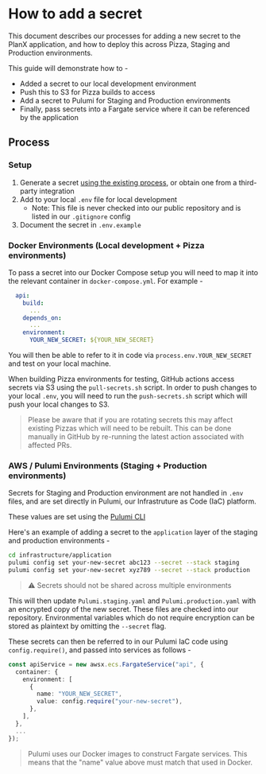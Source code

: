 # How to add a secret
This document describes our processes for adding a new secret to the PlanX application, and how to deploy this across Pizza, Staging and Production environments.

This guide will demonstrate how to - 
 - Added a secret to our local development environment
 - Push this to S3 for Pizza builds to access
 - Add a secret to Pulumi for Staging and Production environments
 - Finally, pass secrets into a Fargate service where it can be referenced by the application

## Process

### Setup
1. Generate a secret [using the existing process](how-to-generate-a-secret.md), or obtain one from a third-party integration
2. Add to your local `.env` file for local development
   - Note: This file is never checked into our public repository and is listed in our `.gitignore` config
3. Document the secret in `.env.example`

### Docker Environments (Local development + Pizza environments)
To pass a secret into our Docker Compose setup you will need to map it into the relevant container in `docker-compose.yml`. For example - 

```yml
  api:
    build:
      ...
    depends_on:
      ...  
    environment:
      YOUR_NEW_SECRET: ${YOUR_NEW_SECRET}
```

You will then be able to refer to it in code via `process.env.YOUR_NEW_SECRET` and test on your local machine.

When building Pizza environments for testing, GitHub actions access secrets via S3 using the `pull-secrets.sh` script. In order to push changes to your local `.env`, you will need to run the `push-secrets.sh` script which will push your local changes to S3.

> Please be aware that if you are rotating secrets this may affect existing Pizzas which will need to be rebuilt. This can be done manually in GitHub by re-running the latest action associated with affected PRs.


### AWS / Pulumi Environments (Staging + Production environments)
Secrets for Staging and Production environment are not handled in `.env` files, and are set directly in Pulumi, our Infrastruture as Code (IaC) platform.

These values are set using the [Pulumi CLI](https://www.pulumi.com/docs/reference/cli/)

Here's an example of adding a secret to the `application` layer of the staging and production environments - 

```sh
cd infrastructure/application
pulumi config set your-new-secret abc123 --secret --stack staging
pulumi config set your-new-secret xyz789 --secret --stack production
```

> ⚠️ Secrets should not be shared across multiple environments

This will then update `Pulumi.staging.yaml` and `Pulumi.production.yaml` with an encrypted copy of the new secret. These files are checked into our repository. Environmental variables which do not require encryption can be stored as plaintext by omitting the `--secret` flag.

These secrets can then be referred to in our Pulumi IaC code using `config.require()`, and passed into services as follows - 

```ts
const apiService = new awsx.ecs.FargateService("api", {
  container: {
    environment: [
      {
        name: "YOUR_NEW_SECRET",
        value: config.require("your-new-secret"),
      },
    ],
  },
  ...
});
```

> Pulumi uses our Docker images to construct Fargate services. This means that the "name" value above must match that used in Docker.